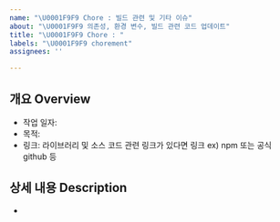 ```yaml
---
name: "\U0001F9F9 Chore : 빌드 관련 및 기타 이슈"
about: "\U0001F9F9 의존성, 환경 변수, 빌드 관련 코드 업데이트"
title: "\U0001F9F9 Chore : "
labels: "\U0001F9F9 chorement"
assignees: ''

---
```


<!-- 빌드 관련 이슈라면 build 라벨 사용-->
<!-- 변경 내용  -->
## 개요 Overview
- 작업 일자: 
- 목적: 
- 링크: 라이브러리 및 소스 코드 관련 링크가 있다면 링크 ex) npm 또는 공식 github 등

<!-- 업데이트 내용에 대해 작성 -->
## 상세 내용 Description
-
